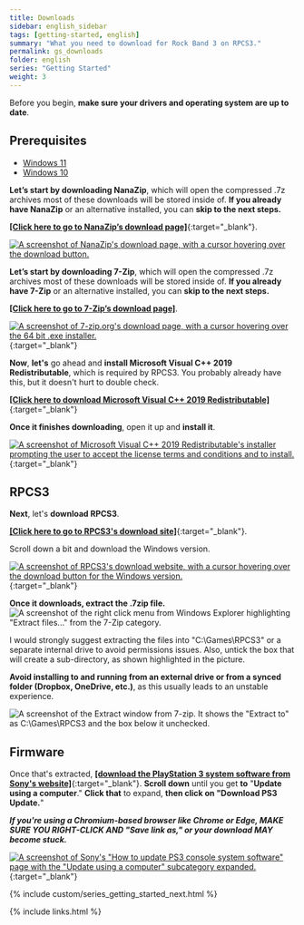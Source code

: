 ```yaml
---
title: Downloads
sidebar: english_sidebar
tags: [getting-started, english]
summary: "What you need to download for Rock Band 3 on RPCS3."
permalink: gs_downloads
folder: english
series: "Getting Started"
weight: 3
---
```


Before you begin, **make sure your drivers and operating system are up to date**.

## Prerequisites


<ul id="configTabs" class="nav nav-tabs">
    <li class="active"><a href="#win11" data-toggle="tab">Windows 11</a></li>
    <li><a href="#win10" data-toggle="tab">Windows 10</a></li>
</ul>
<div class="tab-content">
<div role="tabpanel" class="tab-pane active" id="win11">
<p><strong>Let’s start by downloading NanaZip</strong>, which will open the compressed .7z archives most of these downloads will be stored inside of. <strong>If you already have NanaZip</strong> or an alternative installed, you can <strong>skip to the next steps.</strong></p>
<p><a href="https://www.microsoft.com/store/apps/9N8G7TSCL18R" target="_blank"><strong>[Click here to go to NanaZip’s download page]</strong></a>{:target="_blank"}.</p>
<p><a href="https://www.microsoft.com/store/apps/9N8G7TSCL18R" target="_blank" title="NanaZip"><img src="https://carlmylo.github.io/rb3-pc/images/install/nanazip.png" alt="A screenshot of NanaZip's download page, with a cursor hovering over the download button."></a></p>
</div>
<div role="tabpanel" class="tab-pane" id="win10">
<p><strong>Let’s start by downloading 7-Zip</strong>, which will open the compressed .7z archives most of these downloads will be stored inside of. <strong>If you already have 7-Zip</strong> or an alternative installed, you can <strong>skip to the next steps.</strong></p>
<p><a href="https://www.7-zip.org/download.html" target="_blank"><strong>[Click here to go to 7-Zip’s download page]</strong></a>.</p>
<p><a href="https://www.7-zip.org/download.html" target="_blank" title="7-zip.org/download"><img src="https://carlmylo.github.io/rb3-pc/images/install/7zip.png" alt="A screenshot of 7-zip.org's download page, with a cursor hovering over the 64 bit .exe installer."></a>{:target="_blank"}</p>
</div>
</div>

**Now**, **let's** go ahead and **install Microsoft Visual C++ 2019 Redistributable**, which is required by RPCS3. You probably already have this, but it doesn't hurt to double check.

[**[Click here to download Microsoft Visual C++ 2019 Redistributable]**](https://aka.ms/vs/17/release/vc_redist.x64.exe){:target="_blank"}

**Once it finishes downloading**, open it up and **install it**.  

[![A screenshot of Microsoft Visual C++ 2019 Redistributable's installer prompting the user to accept the license terms and conditions and to install.](https://carlmylo.github.io/rb3-pc/images/install/mvcpp.png)](https://aka.ms/vs/17/release/vc_redist.x64.exe "Microsoft Visual C++ 2015-22 Redistributable (x64) 14.3833130"){:target="_blank"}

## RPCS3

**Next**, let's **download RPCS3**.

[**[Click here to go to RPCS3's download site]**](https://rpcs3.net/download){:target="_blank"}.

Scroll down a bit and download the Windows version.

[![A screenshot of RPCS3's download website, with a cursor hovering over the download button for the Windows version.](https://carlmylo.github.io/rb3-pc/images/install/rpcs3dl.png)](https://rpcs3.net/download "RPCS3 - Download"){:target="_blank"}

**Once it downloads, extract the .7zip file.**  
![A screenshot of the right click menu from Windows Explorer highlighting "Extract files..." from the 7-Zip category.](https://carlmylo.github.io/rb3-pc/images/install/extractrpcs3.png "Extract Files")

I would strongly suggest extracting the files into "C:\\Games\\RPCS3" or a separate internal drive to avoid permissions issues. Also, untick the box that will create a sub-directory, as shown highlighted in the picture. 

**Avoid installing to and running from an external drive or from a synced folder (Dropbox, OneDrive, etc.)**, as this usually leads to an unstable experience.  

![A screenshot of the Extract window from 7-zip. It shows the "Extract to" as C:\Games\RPCS3 and the box below it unchecked.](https://carlmylo.github.io/rb3-pc/images/install/extractdir.png "Extract")

## Firmware

Once that's extracted, [**[download the PlayStation 3 system software from Sony's website]**](https://www.playstation.com/en-us/support/hardware/ps3/system-software/){:target="_blank"}. **Scroll down** until you get **to** "**Update using a computer**." **Click that** to expand, **then click on "Download PS3 Update.**"  
  
_**If you're using a Chromium-based browser like Chrome or Edge, MAKE SURE YOU RIGHT-CLICK AND "Save link as," or your download MAY become stuck.**_

[![A screenshot of Sony's "How to update PS3 console system software" page with the "Update using a computer" subcategory expanded.](https://carlmylo.github.io/rb3-pc/images/install/fwpage.png)](https://www.playstation.com/en-us/support/hardware/ps3/system-software/ "How to update PS3 console system software"){:target="_blank"}

{% include custom/series_getting_started_next.html %}

{% include links.html %}